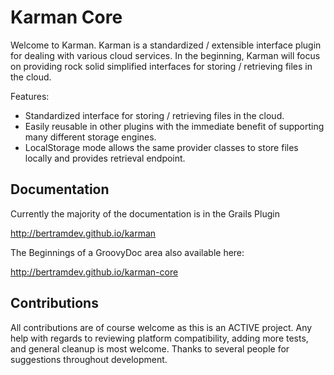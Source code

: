 Karman Core
=============

Welcome to Karman. Karman is a standardized / extensible interface plugin for dealing with various cloud services.
In the beginning, Karman will focus on providing rock solid simplified interfaces for storing / retrieving files in the cloud.

Features:

* Standardized interface for storing / retrieving files in the cloud.
* Easily reusable in other plugins with the immediate benefit of supporting many different storage engines.
* LocalStorage mode allows the same provider classes to store files locally and provides retrieval endpoint.


Documentation
-------------

Currently the majority of the documentation is in the Grails Plugin

http://bertramdev.github.io/karman

The Beginnings of a GroovyDoc area also available here:

http://bertramdev.github.io/karman-core


Contributions
-------------
All contributions are of course welcome as this is an ACTIVE project. Any help with regards to reviewing platform compatibility, adding more tests, and general cleanup is most welcome.
Thanks to several people for suggestions throughout development.
